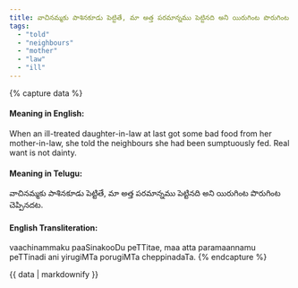 ```yaml
---
title: వాచినమ్మకు పాశినకూడు పెట్టితే, మా అత్త పరమాన్నము పెట్టినది అని యిరుగింట పొరుగింట చెప్పినదట.
tags:
  - "told"
  - "neighbours"
  - "mother"
  - "law"
  - "ill"
---
```


{% capture data %}
#### Meaning in English:
When an ill-treated daughter-in-law at last got some bad food from her mother-in-law, she told the neighbours she had been sumptuously fed.
Real want is not dainty.

#### Meaning in Telugu:
వాచినమ్మకు పాశినకూడు పెట్టితే, మా అత్త పరమాన్నము పెట్టినది అని యిరుగింట పొరుగింట చెప్పినదట.

#### English Transliteration:
vaachinammaku paaSinakooDu peTTitae, maa atta paramaannamu peTTinadi ani yirugiMTa porugiMTa cheppinadaTa.
{% endcapture %}

{{ data | markdownify }}

